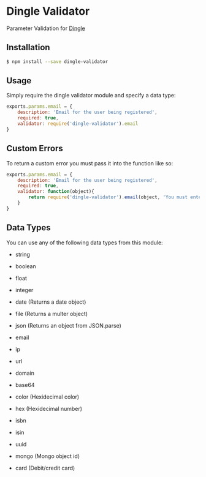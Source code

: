 # Dingle Validator
Parameter Validation for [Dingle](https://github.com/Vmlweb/Dingle)

## Installation

```bash
$ npm install --save dingle-validator
```

## Usage

Simply require the dingle validator module and specify a data type:

```javascript
exports.params.email = {
	description: 'Email for the user being registered',
	required: true,
	validator: require('dingle-validator').email
}
```

## Custom Errors

To return a custom error you must pass it into the function like so:

```javascript
exports.params.email = {
	description: 'Email for the user being registered',
	required: true,
	validator: function(object){
		return require('dingle-validator').email(object, 'You must enter a valid email address!');	
	}
}
```

## Data Types

You can use any of the following data types from this module:

- string
- boolean
- float
- integer
- date (Returns a date object)

- file (Returns a multer object)
- json (Returns an object from JSON.parse)

- email
- ip
- url
- domain
- base64

- color (Hexidecimal color)
- hex (Hexidecimal number)
- isbn
- isin
- uuid
- mongo (Mongo object id)
- card (Debit/credit card)